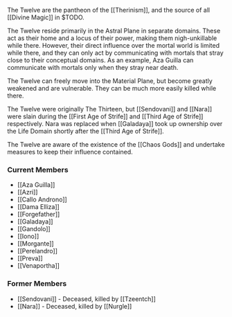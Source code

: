 The Twelve are the pantheon of the [[Therinism]], and the source of all [[Divine Magic]] in $TODO.

The Twelve reside primarily in the Astral Plane in separate domains. These act as their home and a locus of their power, making them nigh-unkillable while there. However, their direct influence over the mortal world is limited while there, and they can only act by communicating with mortals that stray close to their conceptual domains. As an example, Aza Guilla can communicate with mortals only when they stray near death.

The Twelve can freely move into the Material Plane, but become greatly weakened and are vulnerable. They can be much more easily killed while there.

The Twelve were originally The Thirteen, but [[Sendovani]] and [[Nara]] were slain during the [[First Age of Strife]] and [[Third Age of Strife]] respectively. Nara was replaced when [[Galadaya]] took up ownership over the Life Domain shortly after the [[Third Age of Strife]].

The Twelve are aware of the existence of the [[Chaos Gods]] and undertake measures to keep their influence contained.

### Current Members
- [[Aza Guilla]]
- [[Azri]]
- [[Callo Androno]]
- [[Dama Elliza]]
- [[Forgefather]]
- [[Galadaya]]
- [[Gandolo]]
- [[Iono]]
- [[Morgante]]
- [[Perelandro]]
- [[Preva]]
- [[Venaportha]]

### Former Members
- [[Sendovani]] - Deceased, killed by [[Tzeentch]]
- [[Nara]] - Deceased, killed by [[Nurgle]]
